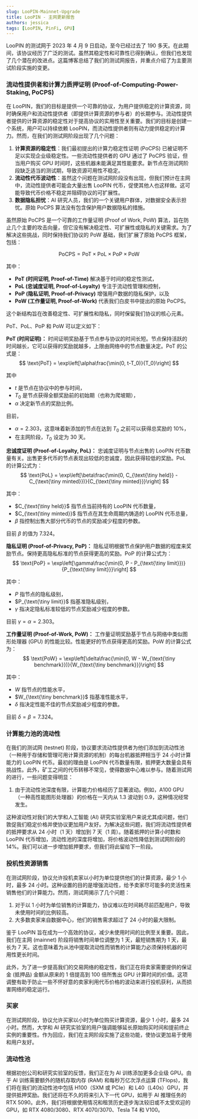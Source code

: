```yaml
---
slug: LooPIN-Mainnet-Upgrade
title: LooPIN - 主网更新报告
authors: jessica
tags: [LooPIN, PinFi, GPU]
---
```


LooPIN 的测试网于 2023 年 4 月 9 日启动，至今已经过去了 190 多天。在此期间，该协议经历了广泛的测试。虽然其稳定性和可靠性已得到确认，但我们也发现了几个潜在的改进点。这篇博客总结了我们的测试网报告，并重点介绍了为主要测试阶段实施的变更。

### 流动性提供者和计算力质押证明 (Proof-of-Computing-Power-Staking, PoCPS)

在 LooPIN，我们的目标是提供一个可靠的协议，为用户提供稳定的计算资源，同时确保用户和流动性提供者（即提供计算资源的参与者）的长期参与。流动性提供者提供的计算资源的稳定性对于提高协议的实用性至关重要。我们的目标是创建一个系统，用户可以持续依赖 LooPIN，而流动性提供者则有动力提供稳定的计算力。然而，在我们的测试网阶段出现了几个问题：

1. **计算资源的稳定性**：我们最初提出的计算力稳定性证明 (PoCPS) 已被证明不足以实现企业级稳定性。一些流动性提供者的 GPU 通过了 PoCPS 验证，但当用户购买 GPU 时间时，这些机器未能满足其性能要求。新节点在测试网阶段缺乏适当的测试期，导致资源可用性不稳定。
2. **流动性代币波动性**：虽然这个问题在测试网阶段没有出现，但我们预计在主网中，流动性提供者可能会大量出售 LooPIN 代币，促使其他人也这样做。这可能导致代币价格不稳定并阻碍协议的可扩展性。
3. **数据隐私担忧**：AI 研究人员，我们的一个关键用户群体，对数据安全表示担忧。原始 PoCPS 算法没有包含保护用户数据隐私的措施。

虽然原始 PoCPS 是一个可靠的工作量证明 (Proof of Work, PoW) 算法，旨在防止几个主要的攻击向量，但它没有解决稳定性、可扩展性或隐私的关键需求。为了解决这些挑战，同时保持我们协议的 PoW 基础，我们扩展了原始 PoCPS 框架，包括：

$$
\text{PoCPS} = \text{PoT}\times\text{PoL}\times\text{PoP}\times\text{PoW}
$$

其中：

- **PoT (时间证明, Proof-of-Time)** 解决基于时间的稳定性测试，
- **PoL (忠诚度证明, Proof-of-Loyalty)** 专注于流动性管理和控制，
- **PoP (隐私证明, Proof-of-Privacy)** 增强用户数据的隐私保护，以及
- **PoW (工作量证明, Proof-of-Work)** 代表我们白皮书中提出的原始 PoCPS。

这个新结构旨在改善稳定性、可扩展性和隐私，同时保留我们协议的核心元素。

PoT、PoL、PoP 和 PoW 可以定义如下：

**PoT (时间证明)：**
时间证明奖励基于节点参与协议的时间长短。节点保持活跃的时间越长，它可以获得的奖励就越多，上限由网络中的节点数量决定。PoT 的公式是：
$$
\text{PoT} = \exp\left[\alpha\frac{\min(0, t-T_0)}{T_0}\right]
$$

其中

- $t$ 是节点在协议中的参与时间，
- $T_0$ 是节点获得全额奖励前的初始期（也称为爬坡期），
- $\alpha$ 决定新节点的奖励比例。

目前，

- $\alpha = 2.303$，这意味着新添加的节点在达到 $T_0$ 之前可以获得总奖励的 10%，
- 在主网阶段，$T_0$ 设定为 30 天。

**忠诚度证明 (Proof-of-Loyalty, PoL)：**
忠诚度证明与节点出售的 LooPIN 代币数量有关。出售更多代币的节点表现出较低的忠诚度，因此获得较低的奖励。PoL 的计算公式为：
$$
\text{PoL} = \exp\left[\beta\frac{\min(0, C_{\text{\tiny held}} - C_{\text{\tiny minted}})}{C_{\text{\tiny minted}}}\right]
$$

其中：

- $C_{\text{\tiny held}}$ 指节点当前持有的 LooPIN 代币数量，
- $C_{\text{\tiny minted}}$ 指节点在其生命周期内铸造的 LooPIN 代币总量，
- $\beta$ 指控制出售大部分代币的节点的奖励减少程度的参数。

目前 $\beta$ 的值为 7.324。

**隐私证明 (Proof-of-Privacy, PoP)：**
隐私证明根据节点保护用户数据的程度来奖励节点。保持更高隐私标准的节点获得更高的奖励。PoP 的计算公式为：
$$
\text{PoP} = \exp\left[\gamma\frac{\min(0, P - P_{\text{\tiny limit}})}{P_{\text{\tiny limit}}}\right]
$$

其中：

- $P$ 指节点的隐私级别，
- $P_{\text{\tiny limit}}$ 指基准隐私级别，
- $\gamma$ 指决定隐私标准较低的节点奖励减少程度的参数。

目前 $\gamma = \alpha = 2.303$。

**工作量证明 (Proof-of-Work, PoW)：**
工作量证明奖励基于节点与网络中类似图形处理器 (GPU) 的性能比较。性能更好的节点获得更高的奖励。PoW 的计算公式为：
$$
\text{PoW} = \exp\left[\delta\frac{\min(0, W - W_{\text{\tiny benchmark}})}{W_{\text{\tiny benchmark}}}\right]
$$

其中：

- $W$ 指节点的性能水平，
- $W_{\text{\tiny benchmark}}$ 指基准性能水平，
- $\delta$ 指决定性能不佳的节点奖励减少程度的参数。

目前 $\delta = \beta = 7.324$。

### 计算能力池的流动性

在我们的测试网 (testnet) 阶段，协议要求流动性提供者为他们添加到流动性池（一种用于存储和管理可用计算资源的机制）的每台机器抵押相当于 24 小时计算能力的 LooPIN 代币。最初的理由是 LooPIN 代币数量有限，抵押更大数量会具有挑战性。此外，矿工之间的代币转移不常见，使得数据中心难以参与。随着测试网的进行，一些问题变得明显：

1. 由于流动性池深度有限，计算能力价格经历了显著波动。例如，A100 GPU（一种高性能图形处理器）的价格在一天内从 1.3 波动到 0.9，这种情况经常发生。

这种波动性对我们的大学和人工智能 (AI) 研究实验室用户来说尤其成问题，他们敦促我们稳定价格并使协议更加用户友好。为解决这些问题，我们将流动性提供者的抵押要求从 24 小时（1 天）增加到 7 天（1 周）。随着抵押的计算小时数和 LooPIN 代币增加，流动性池的深度将增加，将价格波动性降低到测试网阶段的 14%。我们可以进一步增加抵押要求，但我们将此留给下一阶段。

### 投机性资源销售

在测试网阶段，协议允许投机卖家以小时为单位提供他们的计算资源，最少 1 小时，最多 24 小时。这种设置的目的是增强流动性，给予卖家尽可能多的灵活性来销售他们的计算能力。然而，测试网揭示了几个问题：

1. 对于以 1 小时为单位销售的计算能力，协议难以在时间耗尽前匹配用户，导致未使用时间的比例较高。
2. 大多数卖家来自数据中心，他们的销售需求超过了 24 小时的最大限制。

鉴于 LooPIN 旨在成为一个高效的协议，减少未使用时间的比例至关重要。因此，我们在主网 (mainnet) 阶段将销售时间单位调整为 1 天，最短销售期为 1 天，最长为 7 天。这也意味着为从池中提取流动性而销售的计算能力必须保持机器的可用性更长时间。

此外，为了进一步提高我们的交易网络的稳定性，我们正在将卖家需要提供的保证金 (抵押品) 金额从原来的 1 倍提高到 100 倍所售出 GPU 计算时间的价值。这项调整有助于防止一些不怀好意的卖家利用代币价格的波动来进行投机获利，从而损害网络的稳定运行。

### 买家

在测试网阶段，协议允许买家以小时为单位购买计算资源，最少 1 小时，最多 24 小时。然而，大学和 AI 研究实验室的用户强调能够延长原始购买时间和提前终止实例的重要性。作为回应，我们在主网阶段实施了这些功能，使协议更加易于使用和用户友好。

### 流动性池

根据初创公司和研究实验室的反馈，我们正在为 AI 训练添加更多企业级 GPU。由于 AI 训练需要额外的随机存取内存 (RAM) 和每秒万亿次浮点运算 (TFlops)，我们将在我们的流动性池中包括 H100（SXM 或 PCIe）和 L40（L40s）GPU，并提供抵押奖励。我们还将在不久的将来引入下一代 GPU，如用于 AI 推理任务的 RTX 5090。此外，我们将根据使用情况和租赁历史逐步淘汰较旧或不太受欢迎的 GPU，如 RTX 4080/3080、RTX 4070/3070、Tesla T4 和 V100。